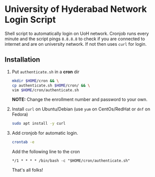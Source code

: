 # University of Hyderabad Network Login Script

Shell script to automatically login on UoH network.
Cronjob runs every minute and the script pings `8.8.8.8` to check if you are connected to internet and are on university network. If not then uses `curl` for login.

## Installation

1. Put `authenticate.sh` in a **cron** dir

    ```bash
    mkdir $HOME/cron && \
    cp authenticate.sh $HOME/cron/ && \
    vim $HOME/cron/authenticate.sh
    ```

    **NOTE:** Change the enrollment number and password to your own.

2. Install `curl` on Ubuntu/Debian (use `yum` on CentOs/RedHat or `dnf` on Fedora)

    ```bash
    sudo apt install -y curl
    ```

3. Add cronjob for automatic login.

    ```bash
    crontab -e
    ```

    Add the following line to the cron

    ```vim
    */1 * * * * /bin/bash -c "$HOME/cron/authenticate.sh"
    ```

    That's all folks!
